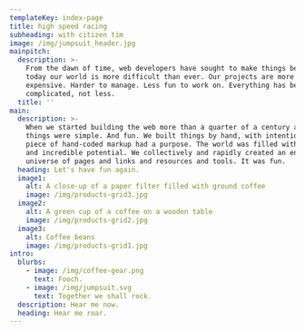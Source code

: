```yaml
---
templateKey: index-page
title: high speed racing
subheading: with citizen tim
image: /img/jumpsuit_header.jpg
mainpitch:
  description: >-
    From the dawn of time, web developers have sought to make things better. But
    today our world is more difficult than ever. Our projects are more
    expensive. Harder to manage. Less fun to work on. Everything has become MORE
    complicated, not less. 
  title: ''
main:
  description: >-
    When we started building the web more than a quarter of a century ago,
    things were simple. And fun. We built things by hand, with intention. Every
    piece of hand-coded markup had a purpose. The world was filled with optimism
    and incredible potential. We collectively and rapidly created an entire new
    universe of pages and links and resources and tools. It was fun.
  heading: Let's have fun again.
  image1:
    alt: A close-up of a paper filter filled with ground coffee
    image: /img/products-grid3.jpg
  image2:
    alt: A green cup of a coffee on a wooden table
    image: /img/products-grid2.jpg
  image3:
    alt: Coffee beans
    image: /img/products-grid1.jpg
intro:
  blurbs:
    - image: /img/coffee-gear.png
      text: Fooch.
    - image: /img/jumpsuit.svg
      text: Together we shall rock.
  description: Hear me now.
  heading: Hear me roar.
---
```


